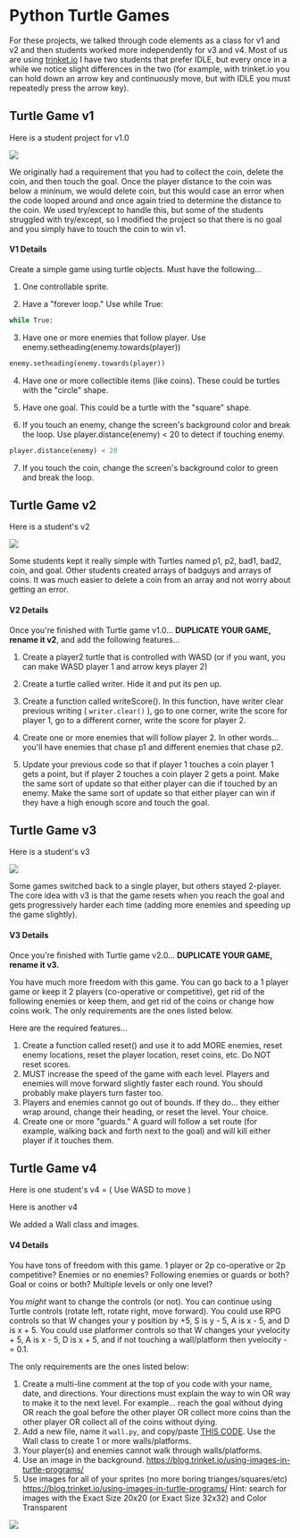 # Python Turtle Games

For these projects, we talked through code elements as a class for v1 and v2 and then students worked more independently for v3 and v4.
Most of us are using [trinket.io](https://trinket.io/)
I have two students that prefer IDLE, but every once in a while we notice slight differences in the two (for example, with trinket.io you can hold down an arrow key and continuously move, but with IDLE you must repeatedly press the arrow key).

## Turtle Game v1
Here is a student project for v1.0

![](turtlev1.gif)

We originally had a requirement that you had to collect the coin, delete the coin, and then touch the goal. Once the player distance to the coin was below a mininum, we would delete coin, but this would case an error when the code looped around and once again tried to determine the distance to the coin. We used try/except to handle this, but some of the students struggled with try/except, so I modified the project so that there is no goal and you simply have to touch the coin to win v1.

#### V1 Details

Create a simple game using turtle objects. Must have the following...

1.	One controllable sprite.

2.	Have a "forever loop." Use while True:
```python
while True:
```
3.	Have one or more enemies that follow player. Use enemy.setheading(enemy.towards(player))
```python
enemy.setheading(enemy.towards(player))
```
4.	Have one or more collectible items (like coins). These could be turtles with the "circle" shape.

5.	Have one goal. This could be a turtle with the "square" shape.

6.	If you touch an enemy, change the screen's background color and break the loop. Use player.distance(enemy) < 20 to detect if touching enemy.
```python
player.distance(enemy) < 20
```
7.	If you touch the coin, change the screen's background color to green and break the loop.

## Turtle Game v2
Here is a student's v2

![](turtlev2.gif)

Some students kept it really simple with Turtles named p1, p2, bad1, bad2, coin, and goal. Other students created arrays of badguys and arrays of coins. It was much easier to delete a coin from an array and not worry about getting an error.

#### V2 Details
Once you're finished with Turtle game v1.0... **DUPLICATE YOUR GAME, rename it v2**, and add the following features...

1.	Create a player2 turtle that is controlled with WASD (or if you want, you can make WASD player 1 and arrow keys player 2)

2.	Create a turtle called writer. Hide it and put its pen up.

3.	Create a function called writeScore(). In this function, have writer clear previous writing ( `writer.clear()` ), go to one corner, write the score for player 1, go to a different corner, write the score for player 2.

4.	Create one or more enemies that will follow player 2. In other words... you'll have enemies that chase p1 and different enemies that chase p2.

5.	Update your previous code so that if player 1 touches a coin player 1 gets a point, but if player 2 touches a coin player 2 gets a point. Make the same sort of update so that either player can die if touched by an enemy. Make the same sort of update so that either player can win if they have a high enough score and touch the goal.

## Turtle Game v3
Here is a student's v3

![](turtlev3.gif)

Some games switched back to a single player, but others stayed 2-player. The core idea with v3 is that the game resets when you reach the goal and gets progressively harder each time (adding more enemies and speeding up the game slightly).

#### V3 Details
Once you're finished with Turtle game v2.0... **DUPLICATE YOUR GAME, rename it v3.**

You have much more freedom with this game. You can go back to a 1 player game or keep it 2 players (co-operative or competitive), get rid of the following enemies or keep them, and get rid of the coins or change how coins work. The only requirements are the ones listed below.

Here are the required features...

1.	Create a function called reset() and use it to add MORE enemies, reset enemy locations, reset the player location, reset coins, etc. Do NOT reset scores.
2.	MUST increase the speed of the game with each level. Players and enemies will move forward slightly faster each round. You should probably make players turn faster too.
3.	Players and enemies cannot go out of bounds. If they do... they either wrap around, change their heading, or reset the level. Your choice.
4.	Create one or more "guards." A guard will follow a set route (for example, walking back and forth next to the goal) and will kill either player if it touches them.

## Turtle Game v4
Here is one student's v4 = ( Use WASD to move )


Here is another v4


We added a Wall class and images.

#### V4 Details
You have tons of freedom with this game. 1 player or 2p co-operative or 2p competitive? Enemies or no enemies? Following enemies or guards or both? Goal or coins or both? Multiple levels or only one level?

You *might* want to change the controls (or not). You can continue using Turtle controls (rotate left, rotate right, move forward). You could use RPG controls so that W changes your y position by +5, S is y - 5, A is x - 5, and D is x + 5. You could use platformer controls so that W changes your yvelocity + 5, A is x - 5, D is x + 5, and if not touching a wall/platform then yvelocity -= 0.1.

The only requirements are the ones listed below:

1.	Create a multi-line comment at the top of you code with your name, date, and directions. Your directions must explain the way to win OR way to make it to the next level. For example... reach the goal without dying OR reach the goal before the other player OR collect more coins than the other player OR collect all of the coins without dying. 
2.	Add a new file, name it `wall.py`, and copy/paste [THIS CODE](). Use the Wall class to create 1 or more walls/platforms.
3.	Your player(s) and enemies cannot walk through walls/platforms.
4.	Use an image in the background. <https://blog.trinket.io/using-images-in-turtle-programs/>
5.	Use images for all of your sprites (no more boring trianges/squares/etc) <https://blog.trinket.io/using-images-in-turtle-programs/> Hint: search for images with the Exact Size 20x20 (or Exact Size 32x32) and Color Transparent

![](file-5024336.PNG)